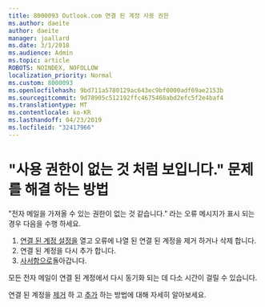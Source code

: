 ```yaml
---
title: 8000093 Outlook.com 연결 된 계정 사용 권한
ms.author: daeite
author: daeite
manager: joallard
ms.date: 3/1/2018
ms.audience: Admin
ms.topic: article
ROBOTS: NOINDEX, NOFOLLOW
localization_priority: Normal
ms.custom: 8000093
ms.openlocfilehash: 9bd711a5780129ac643ec9bf0000adf69ae2153b
ms.sourcegitcommit: 9d78905c512192ffc4675468abd2efc5f2e4baf4
ms.translationtype: MT
ms.contentlocale: ko-KR
ms.lasthandoff: 04/23/2019
ms.locfileid: "32417966"
---
```

# <a name="how-to-fix-it-looks-like-we-dont-have-permission"></a>"사용 권한이 없는 것 처럼 보입니다." 문제를 해결 하는 방법

"전자 메일을 가져올 수 있는 권한이 없는 것 같습니다." 라는 오류 메시지가 표시 되는 경우 다음을 수행 하세요.

1. [연결 된 계정 설정을](https://outlook.live.com/mail/options/mail/accounts) 열고 오류에 나열 된 연결 된 계정을 제거 하거나 삭제 합니다. 
2. 연결 된 계정을 다시 추가 합니다.
3. [사서함으로](https://outlook.live.com/mail/inbox)돌아갑니다.

모든 전자 메일이 연결 된 계정에서 다시 동기화 되는 데 다소 시간이 걸릴 수 있습니다.

연결 된 계정을 [제거](https://support.office.com/article/0b9a6b95-ff1b-46c1-bf60-d6b3b82c5ac8) 하 고 [추가](https://support.office.com/article/c5224df4-5885-4e79-91ba-523aa743f0ba) 하는 방법에 대해 자세히 알아보세요.